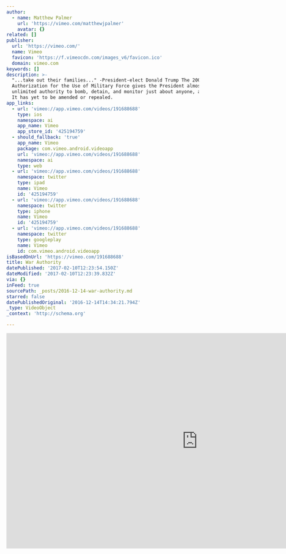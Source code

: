 ```yaml
---
author:
  - name: Matthew Palmer
    url: 'https://vimeo.com/matthewjpalmer'
    avatar: {}
related: []
publisher:
  url: 'https://vimeo.com/'
  name: Vimeo
  favicon: 'https://f.vimeocdn.com/images_v6/favicon.ico'
  domain: vimeo.com
keywords: []
description: >-
  "...take out their families..." -President-elect Donald Trump The 2001
  Authorization for the Use of Military Force gives the President almost
  unlimited authority to bomb, detain, and monitor just about anyone, anywhere.
  It has yet to be amended or repealed.
app_links:
  - url: 'vimeo://app.vimeo.com/videos/191688688'
    type: ios
    namespace: ai
    app_name: Vimeo
    app_store_id: '425194759'
  - should_fallback: 'true'
    app_name: Vimeo
    package: com.vimeo.android.videoapp
    url: 'vimeo://app.vimeo.com/videos/191688688'
    namespace: ai
    type: web
  - url: 'vimeo://app.vimeo.com/videos/191688688'
    namespace: twitter
    type: ipad
    name: Vimeo
    id: '425194759'
  - url: 'vimeo://app.vimeo.com/videos/191688688'
    namespace: twitter
    type: iphone
    name: Vimeo
    id: '425194759'
  - url: 'vimeo://app.vimeo.com/videos/191688688'
    namespace: twitter
    type: googleplay
    name: Vimeo
    id: com.vimeo.android.videoapp
isBasedOnUrl: 'https://vimeo.com/191688688'
title: War Authority
datePublished: '2017-02-10T12:23:54.150Z'
dateModified: '2017-02-10T12:23:39.832Z'
via: {}
inFeed: true
sourcePath: _posts/2016-12-14-war-authority.md
starred: false
datePublishedOriginal: '2016-12-14T14:34:21.794Z'
_type: VideoObject
_context: 'http://schema.org'

---
```

<iframe src="https://cdn.embedly.com/widgets/media.html?src=https%3A%2F%2Fplayer.vimeo.com%2Fvideo%2F191688688&amp;url=https%3A%2F%2Fvimeo.com%2F191688688&amp;image=https%3A%2F%2Fi.vimeocdn.com%2Fvideo%2F602803124_1280.jpg&amp;key=b7d04c9b404c499eba89ee7072e1c4f7&amp;type=text%2Fhtml&amp;schema=vimeo" width="1000" height="563" scrolling="no" frameborder="0" allowfullscreen="" style=""></iframe>